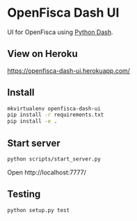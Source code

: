 # OpenFisca Dash UI

UI for OpenFisca using [Python Dash](https://dash.plot.ly/).

## View on Heroku

https://openfisca-dash-ui.herokuapp.com/

## Install

```bash
mkvirtualenv openfisca-dash-ui
pip install -r requirements.txt
pip install -e .
```

## Start server

```bash
python scripts/start_server.py
```

Open http://localhost:7777/

## Testing

```bash
python setup.py test
```